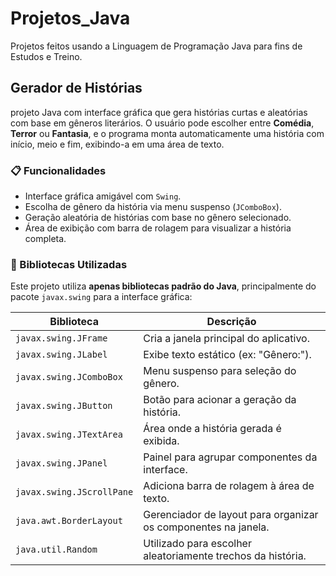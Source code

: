 # Projetos_Java
Projetos feitos usando a Linguagem de Programação Java para fins de Estudos e Treino.

## Gerador de Histórias
projeto Java com interface gráfica que gera histórias curtas e aleatórias com base em gêneros literários. O usuário pode escolher entre **Comédia**, **Terror** ou **Fantasia**, e o programa monta automaticamente uma história com início, meio e fim, exibindo-a em uma área de texto.

### 📋 Funcionalidades

- Interface gráfica amigável com `Swing`.
- Escolha de gênero da história via menu suspenso (`JComboBox`).
- Geração aleatória de histórias com base no gênero selecionado.
- Área de exibição com barra de rolagem para visualizar a história completa.

### 🧰 Bibliotecas Utilizadas

Este projeto utiliza **apenas bibliotecas padrão do Java**, principalmente do pacote `javax.swing` para a interface gráfica:

| Biblioteca        | Descrição |
|-------------------|-----------|
| `javax.swing.JFrame`      | Cria a janela principal do aplicativo. |
| `javax.swing.JLabel`      | Exibe texto estático (ex: "Gênero:"). |
| `javax.swing.JComboBox`   | Menu suspenso para seleção do gênero. |
| `javax.swing.JButton`     | Botão para acionar a geração da história. |
| `javax.swing.JTextArea`   | Área onde a história gerada é exibida. |
| `javax.swing.JPanel`      | Painel para agrupar componentes da interface. |
| `javax.swing.JScrollPane` | Adiciona barra de rolagem à área de texto. |
| `java.awt.BorderLayout`   | Gerenciador de layout para organizar os componentes na janela. |
| `java.util.Random`        | Utilizado para escolher aleatoriamente trechos da história. |

